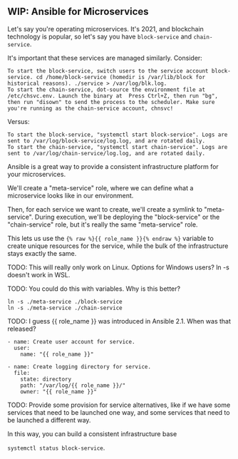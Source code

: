## WIP: Ansible for Microservices

Let's say you're operating microservices. It's 2021, and blockchain technology is popular, so let's
say you have `block-service` and `chain-service`. 

It's important that these services are managed similarly. Consider:
```
To start the block-service, switch users to the service account block-service. cd /home/block-service (homedir is /var/lib/block for historical reasons). ./service > /var/log/blk.log. 
To start the chain-service, dot-source the environment file at /etc/chsvc.env. Launch the binary at  Press Ctrl+Z, then run "bg", then run "disown" to send the process to the scheduler. Make sure you're running as the chain-service account, chnsvc! 
```

Versus:
```
To start the block-service, "systemctl start block-service". Logs are sent to /var/log/block-service/log.log, and are rotated daily.
To start the chain-service, "systemctl start chain-service". Logs are sent to /var/log/chain-service/log.log, and are rotated daily.
```

Ansible is a great way to provide a consistent infrastructure platform for your microservices.

We'll create a "meta-service" role, where we can define what a microservice looks like in our environment. 

Then, for each service we want to create, we'll create a symlink to "meta-service". During execution, we'll
be deploying the "block-service" or the "chain-service" role, but it's really the same "meta-service" role.

This lets us use the `{% raw %}{{ role_name }}{% endraw %}` variable to create unique resources for the service,
while the bulk of the infrastructure stays exactly the same. 

TODO: This will really only work on Linux. Options for Windows users? ln -s doesn't work in WSL. 

TODO: You could do this with variables. Why is this better? 

```
ln -s ./meta-service ./block-service
ln -s ./meta-service ./chain-service
```

TODO: I guess {{ role_name }} was introduced in Ansible 2.1. When was that released? 

```
- name: Create user account for service.
  user: 
    name: "{{ role_name }}"
    
- name: Create logging directory for service.
  file:
    state: directory
    path: "/var/log/{{ role_name }}/"
    owner: "{{ role_name }}"
```

TODO: Provide some provision for service alternatives, like if we have some services that need to be 
launched one way, and some services that need to be launched a different way. 

In this way, you can build a consistent infrastructure base 

`systemctl status block-service`. 
